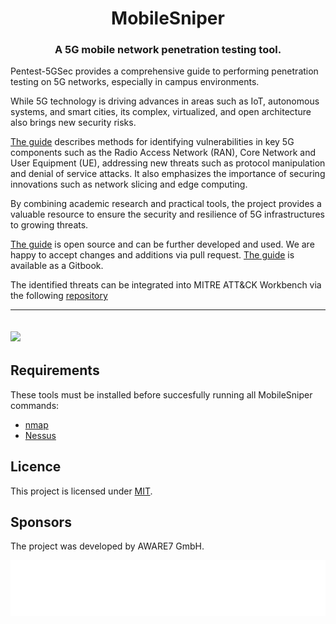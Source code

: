 <h1 align="center">MobileSniper</h1>
<h3 align="center">A 5G mobile network penetration testing tool.</h3>

Pentest-5GSec provides a comprehensive guide to performing penetration testing on 5G networks, especially in campus environments. 

While 5G technology is driving advances in areas such as IoT, autonomous systems, and smart cities, its complex, virtualized, and open architecture also brings new security risks. 

[The guide](https://github.com/awareseven/5G-PentestGuide) describes methods for identifying vulnerabilities in key 5G components such as the Radio Access Network (RAN), Core Network and User Equipment (UE), addressing new threats such as protocol manipulation and denial of service attacks. It also emphasizes the importance of securing innovations such as network slicing and edge computing. 

By combining academic research and practical tools, the project provides a valuable resource to ensure the security and resilience of 5G infrastructures to growing threats. 

[The guide](https://github.com/lord-r3/pentest5gsec) is open source and can be further developed and used. We are happy to accept changes and additions via pull request. [The guide](https://github.com/awareseven/5G-PentestGuide) is available as a Gitbook.

The identified threats can be integrated into MITRE ATT&CK Workbench via the following [repository](https://github.com/awareseven/5g-threats)

---
![](./docs/img/mobilesniper.gif)
---

## Requirements

These tools must be installed before succesfully running all MobileSniper commands:

- [nmap](https://nmap.org)
- [Nessus](https://de.tenable.com/products/nessus)

## Licence 

This project is licensed under [MIT](./LICENSE).

## Sponsors

The project was developed by AWARE7 GmbH.

![](./docs/img/AWARE7.png)
